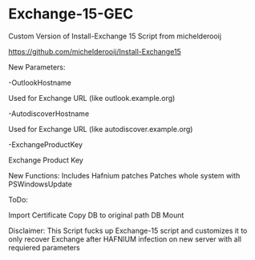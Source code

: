 # Exchange-15-GEC
 
Custom Version of Install-Exchange 15 Script from michelderooij

https://github.com/michelderooij/Install-Exchange15

New Parameters:

-OutlookHostname

Used for Exchange URL (like outlook.example.org)

-AutodiscoverHostname 

Used for Exchange URL (like autodiscover.example.org)

-ExchangeProductKey 

Exchange Product Key


New Functions:
Includes Hafnium patches
Patches whole system with PSWindowsUpdate 


ToDo:


Import Certificate
Copy DB to original path
DB Mount


Disclaimer:
This Script fucks up Exchange-15 script and customizes it to only recover Exchange after HAFNIUM infection on new server with all requiered parameters
